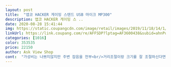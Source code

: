 ```yaml
---
layout: post 
title:  "앱코 HACKER 게이밍 스탠드 USB 마이크 MP300" 
description: 앱코 HACKER 게이밍 스 ..
date: 2020-08-28 15:41:44 
img: https://static.coupangcdn.com/image/retail/images/2019/11/18/14/1/11dd5737-92e8-4d16-ba54-57f75824b729.jpg 
linkUrl: https://link.coupang.com/re/AFFSDP?lptag=AF3600438&subid=ahnPublicAsk&pageKey=338707925&itemId=1079311424&vendorItemId=5578914003&traceid=V0-113-ceaba69bb8df1832 
categories: [1016] 
color: 353535 
price: 22150 
author: Ask View Shop 
cont:  "가성비는 나쁘지않지만 주변 잡음을 전부<br/>거리조절이랑 크기를 잘 조절하신다면 상대방도 크게<br/>껏다 켰다 되는기능은 좋지만 같이 게임하는 분들이 마이크 켜질때 음질이 안좋고 시끄럽다고 하드라구요 게임하시는 동안에는 안끄고 키지않는것을 추천드립니다 그외에는 좋아요^^<br/>디스코드할때 주변사람들이 잡음없이 제 목소리만 잘 잡아준다고 하네요.<br/> 가성비 좋은 것 같습니다.<br/> 근데 녹음음질은 별로에요! 딱 마이크 송출용이 적당한 것 같습니다.<br/><br/>생각보다 별점이 낮은 리뷰가 있어서 걱정했는데 받아보니 멀쩡합니다.<br/><br/>신경 안쓸정도는 됩니다<br/>온오프를 쉽게 할 수 있고 별다른 설치없이 바로 사용가능해서<br/>인식하는 걸 보니 전지향성 마이크 같습니다<br/>잘 모르시는 분들도 쉽게 사용할 수 있다고 생각되네요<br/>키보드 소리 선풍기 소리 등 잡음이 전부 들리나 크진않아요<br/>하지만 게임용으로는 그렇게 좋다고 평가는 못 드릴 것 같습니다<br/>헤드셋은 더워서 스텐드 마이크 구입하게 됐어요<br/>" 
---
```

